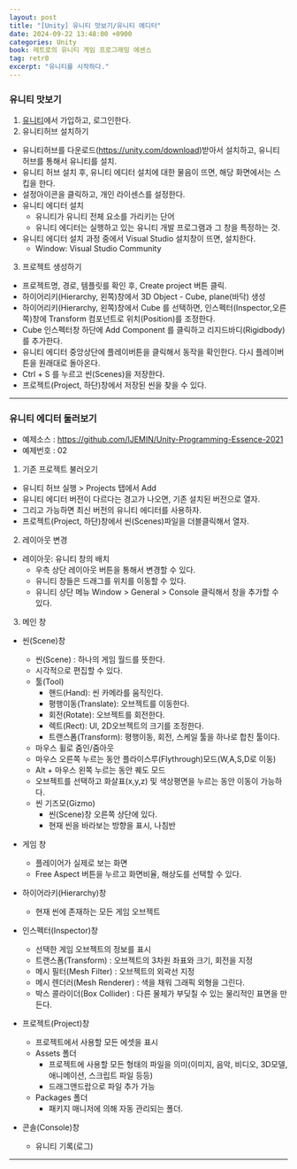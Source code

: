 ```yaml
---
layout: post
title: "[Unity] 유니티 맛보기/유니티 에디터"
date: 2024-09-22 13:48:00 +0900 
categories: Unity
book: 레트로의 유니티 게임 프로그래밍 에센스
tag: retr0
excerpt: "유니티를 시작하다."
---
```


### 유니티 맛보기

1. [유니티](https://unity.com/)에서 가입하고, 로그인한다.
2. 유니티허브 설치하기
- 유니티허브를 다운로드(https://unity.com/download)받아서 설치하고, 유니티 허브를 통해서 유니티를 설치.
- 유니티 허브 설치 후, 유니티 에디터 설치에 대한 물음이 뜨면, 해당 화면에서는 스킵을 한다.
- 설정아이콘을 클릭하고, 개인 라이센스를 설정한다.
- 유니티 에디터 설치
  - 유니티가 유니티 전체 요소를 가리키는 단어
  - 유니티 에디터는 실행하고 있는 유니티 개발 프로그램과 그 창을 특정하는 것.
- 유니티 에디터 설치 과정 중에서 Visual Studio 설치창이 뜨면, 설치한다.
  - Window: Visual Studio Community 

3. 프로젝트 생성하기
- 프로젝트명, 경로, 템플릿를 확인 후, Create project 버튼 클릭.
- 하이어리키(Hierarchy, 왼쪽)창에서 3D Object - Cube, plane(바닥) 생성
- 하이어리키(Hierarchy, 왼쪽)창에서 Cube 를 선택하면, 인스펙터(Inspector,오른쪽)창에 Transform 컴포넌트로 위치(Position)를 조정한다.
- Cube 인스펙터창 하단에 Add Component 를 클릭하고 리지드바디(Rigidbody)를 추가한다.
- 유니티 에디터 중앙상단에 플레이버튼을 클릭해서 동작을 확인한다. 다시 플레이버튼을 원래대로 돌아온다.
- Ctrl + S 를 누르고 씬(Scenes)을 저장한다.
- 프로젝트(Project, 하단)창에서 저장된 씬을 찾을 수 있다.

---

### 유니티 에디터 둘러보기

- 예제소스 : <https://github.com/IJEMIN/Unity-Programming-Essence-2021>
- 예제번호 : 02

1. 기존 프로젝트 불러오기
- 유니티 허브 실행 > Projects 탭에서 Add
- 유니티 에디터 버전이 다르다는 경고가 나오면, 기존 설치된 버전으로 열자.
- 그리고 가능하면 최신 버전의 유니티 에디터를 사용하자.
- 프로젝트(Project, 하단)창에서 씬(Scenes)파일을 더블클릭해서 열자.

2. 레이아웃 변경
- 레이아웃: 유니티 창의 배치
  - 우측 상단 레이아웃 버튼을 통해서 변경할 수 있다.
  - 유니티 창들은 드래그를 위치를 이동할 수 있다.
  - 유니티 상단 메뉴 Window > General > Console 클릭해서 창을 추가할 수 있다.

3. 메인 창

- 씬(Scene)창
  - 씬(Scene) : 하나의 게임 월드를 뜻한다.
  - 시각적으로 편집할 수 있다.
  - 툴(Tool)
    - 핸드(Hand): 씬 카메라를 움직인다.
    - 평행이동(Translate): 오브젝트를 이동한다.
    - 회전(Rotate): 오브젝트를 회전한다.
    - 렉트(Rect): UI, 2D오브젝트의 크기를 조정한다.
    - 트랜스폼(Transform): 평행이동, 회전, 스케일 툴을 하나로 합친 툴이다.
  - 마우스 휠로 줌인/줌아웃
  - 마우스 오른쪽 누르는 동안 플라이스루(Flythrough)모드(W,A,S,D로 이동)
  - Alt + 마우스 왼쪽 누르는 동안 퀘도 모드
  - 오브젝트를 선택하고 화살표(x,y,z) 및 색상평면을 누르는 동안 이동이 가능하다.
  - 씬 기즈모(Gizmo)
    - 씬(Scene)창 오른쪽 상단에 있다.
    - 현재 씬을 바라보는 방향을 표시, 나침반

- 게임 창
  - 플레이어가 실제로 보는 화면
  - Free Aspect 버튼을 누르고 화면비율, 해상도를 선택할 수 있다.

- 하이어라키(Hierarchy)창
  - 현재 씬에 존재하는 모든 게임 오브젝트

- 인스펙터(Inspector)창
  - 선택한 게임 오브젝트의 정보를 표시
  - 트랜스폼(Transform) : 오브젝트의 3차원 좌표와 크기, 회전을 지정
  - 메시 필터(Mesh Filter) : 오브젝트의 외곽선 지정
  - 메시 렌더러(Mesh Renderer) : 색을 채워 그래픽 외형을 그린다.
  - 박스 콜라이더(Box Collider) : 다른 물체가 부딪칠 수 있는 물리적인 표면을 만든다.

- 프로젝트(Project)창
  - 프로젝트에서 사용할 모든 에셋을 표시
  - Assets 폴더
    - 프로젝트에 사용할 모든 형태의 파일을 의미(이미지, 음악, 비디오, 3D모델, 애니메이션, 스크립트 파일 등등)
    - 드래그앤드랍으로 파일 추가 가능      
  - Packages 폴더
    - 패키지 매니저에 의해 자동 관리되는 폴더.

- 콘솔(Console)창
  - 유니티 기록(로그)

---